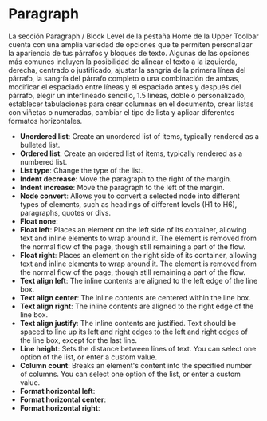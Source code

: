 # Paragraph

La sección Paragraph / Block Level de la pestaña Home de la Upper Toolbar cuenta con una amplia variedad de opciones que te permiten personalizar la apariencia de tus párrafos y bloques de texto. Algunas de las opciones más comunes incluyen la posibilidad de alinear el texto a la izquierda, derecha, centrado o justificado, ajustar la sangría de la primera línea del párrafo, la sangría del párrafo completo o una combinación de ambas, modificar el espaciado entre líneas y el espaciado antes y después del párrafo, elegir un interlineado sencillo, 1.5 líneas, doble o personalizado, establecer tabulaciones para crear columnas en el documento, crear listas con viñetas o numeradas, cambiar el tipo de lista y aplicar diferentes formatos horizontales.

* **Unordered list**: Create an unordered list of items, typically rendered as a bulleted list.
* **Ordered list**: Create an ordered list of items, typically rendered as a numbered list.
* **List type**: Change the type of the list.
* **Indent decrease**: Move the paragraph to the right of the margin.
* **Indent increase**: Move the paragraph to the left of the margin.
* **Node convert**: Allows you to convert a selected node into different types of elements, such as headings of different levels (H1 to H6), paragraphs, quotes or divs.
* **Float none**:&#x20;
* **Float left**: Places an element on the left side of its container, allowing text and inline elements to wrap around it. The element is removed from the normal flow of the page, though still remaining a part of the flow.
* **Float right**: Places an element on the right side of its container, allowing text and inline elements to wrap around it. The element is removed from the normal flow of the page, though still remaining a part of the flow.
* **Text align left**: The inline contents are aligned to the left edge of the line box.
* **Text align center**: The inline contents are centered within the line box.
* **Text align right**: The inline contents are aligned to the right edge of the line box.
* **Text align justify**: The inline contents are justified. Text should be spaced to line up its left and right edges to the left and right edges of the line box, except for the last line.
* **Line height**: Sets the distance between lines of text. You can select one option of the list, or enter a custom value.
* **Column count**: Breaks an element's content into the specified number of columns. You can select one option of the list, or enter a custom value.
* **Format horizontal left**:&#x20;
* **Format horizontal center**:&#x20;
* **Format horizontal right**:
